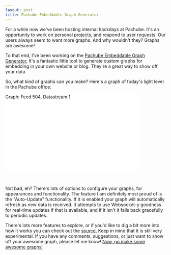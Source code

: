```yaml
---
layout: post
title: Pachube Embeddable Graph Generator
---
```


For a while now we've been hosting internal hackdays at Pachube.  It's an opportunity to work on personal projects, and respond to user requests.  Our users always seem to want more graphs. And why wouldn't they?  Graphs are awesome!

To that end, I've been working on the [Pachube Embeddable Graph Generator.](http://pachube.github.com/pachube_graph_library)  It's a fantastic little tool to generate custom graphs for embedding in your own website or blog.  They're a great way to show off your data.

So, what kind of graphs can you make? Here's a graph of today's light level in the Pachube office:

<div id="graph" class="pachube-graph" pachube-resource="feeds/504/datastreams/1" pachube-key="1iObDqRLQTi6Z3L-Gf7rKBJfSfSvrwFsmE83KrpYtCY" pachube-options="timespan:24 hours;background-color:#FFFFFF;line-color:#FF0066;grid-color:#EFEFEF;border-color:#9D9D9D;text-color:#555555;" style="width:420px;height:240px;background:white;">
  Graph: Feed 504, Datastream 1
</div>
<script type="text/javascript" src="http://pachube.github.com/pachube_graph_library/lib/PachubeLoader.js">
</script>
<br />
<br />
 
Not bad, eh? There's lots of options to configure your graphs, for appearances and functionality.  The feature I am definitely most proud of is the "Auto-Update" functionality.  If it is enabled your graph will automatically refresh as new data is received.  It attempts to use Websocket-y goodness for real-time updates if that is available, and if it isn't it falls back gracefully to periodic updates.

There's lots more features to explore, or if you'd like to dig a bit more into how it works you can check out the [source.](http://github.com/pachube/pachube_graph_library)  Keep in mind that it is still very experimental. If you have any comments, suggestions, or just want to show off your awesome graph, please let me know! [Now, go make some awesome graphs!](http://pachube.github.com/pachube_graph_library)
